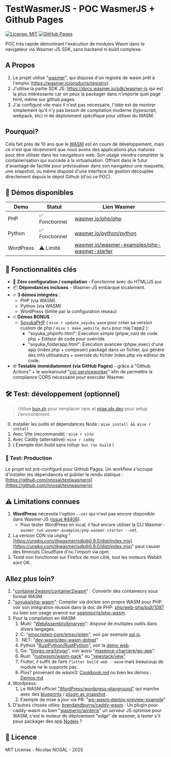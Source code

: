 # TestWasmerJS - POC WasmerJS + Github Pages

[![License: MIT](https://img.shields.io/badge/License-MIT-green.svg)](LICENSE)
[![GitHub Pages](https://img.shields.io/badge/GitHub%20Pages-Live-blue.svg)](https://nnosal.github.io/testwasmerjs/)

POC très rapide démontrant l'exécution de modules Wasm dans le navigateur via Wasmer-JS SDK, sans backend ni build complexe.

## A Propos

1. Le projet utilise "[wasmer](https://github.com/wasmerio/wasmer)", qui dispose d'un registre de wasm prêt à l'emploi (https://wasmer.io/products/registry).
2. J'utilise la partie SDK JS: https://docs.wasmer.io/sdk/wasmer-js qui est la plus intéréssante car on peux la packager dans n'importe quel page html, même sur github pages.
3. J'ai configuré vite mais il n'est pas nécessaire, l'idée est de montrer simplement qu'il n'y pas besoin de compilation moderne (typescript, webpack, etc) ni de déploiement spécifique pour utiliser du WASM. 

## Pourquoi?

Cela fait près de 10 ans que le [WASM](https://en.wikipedia.org/wiki/WebAssembly) est en cours de développement, mais ce n'est que récemment que nous avons des applications plus matures pour être utiliser dans les navigateurs web. Son usage viendra compléter la containerisation qui succède à la virtualisation. Offrant dans le futur d'avantage de facilité pour prévisualiser dans son navigateur une maquette, une snapshot, ou même disposé d'une interface de gestion découplée directement depuis le dépot Github (d'où ce POC).

## 🧩 Démos disponibles

| Demo | Statut | Lien Wasmer |
| --- | --- | --- |
| PHP | ✅ Fonctionnel | [wasmer.io/php/php](https://wasmer.io/php/php) |
| Python | ✅ Fonctionnel | [wasmer.io/python/python](https://wasmer.io/python/python) |
| WordPress | ⚠️ Limité | [wasmer.io/wasmer-examples/php-wasmer-starter](https://wasmer.io/wasmer-examples/php-wasmer-starter) |

## 🌟 Fonctionnalités clés

- 🚀 **Zéro configuration / compilation** - Fonctionne avec du HTML/JS pur.
- 📦 **Dépendances incluses** - Wasmer-JS embarqué localement.
- 🔥 **3 démos intégrées** :
  - PHP (via WASM)
  - Python (via WASM)
  - WordPress (limité par la configuration réseau)
- 🔥 **Démos BONUS** :
  - [SoyukaPHP](https://github.com/soyuka/php-wasm) ( `mise r update_soyuka_wasm` pour créer sa version custom de php / `mise r make_website_data` pour màj l'app2 ):
    - "soyuka_phpinfo.html": Execution simple (phpw_run) de code php + Editeur de code pour override.
    - "soyuka_folderapp.html": Execution avancée (phpw_exec) d'une app (index.php + composer) packagé dans un fichier, qui génère des info utilisateurs + override du fichier index.php via editeur de code.
- 🌐 **Testable immédiatement (via GitHub Pages)** - grâce à "Github Actions" + le workaround "[coi-serviceworker](https://github.com/gzuidhof/coi-serviceworker)" afin de permettre la compliance CORS nécessaire pour executer Wasmer.

## 🛠 Test: développement (optionnel)

> Utilise [bun.sh](https://bun.sh) pour remplacer npm et [mise.jdx.dev](https://mise.jdx.dev/) pour setup l'environement.

0. Installer les outils et dépendances Node : `mise install && mise r install`
1. Avec Vite (recommandé) : `mise r vite`
2. Avec Caddy (alternative): `mise r caddy`
3. ( Exemple dist-build sans rollup: `bun run build` )

### 🚀 Test: Production

Le projet est pré-configuré pour GitHub Pages. Un workflow s'occupe d'installer les dépendances et publier le rendu statique : [https://github.com/nnosal/testwasmerjs](https://github.com/nnosal/testwasmerjs)

## ⚠️ Limitations connues

1. **WordPress** nécessite l'option `--net` qui n'est pas encore disponible dans Wasmer-JS ([issue #4406](https://github.com/wasmerio/wasmer/issues/4406)). 
   - Pour tester WordPress en local, il faut encore utiliser la CLI Wasmer : `wasmer run wasmer-examples/php-wasmer-starter --net`.
2. La version CDN via unpkg "[https://unpkg.com/@wasmer/sdk@0.9.0/dist/index.mjs](https://unpkg.com/@wasmer/sdk@0.9.0/dist/index.mjs)" peut causer des timeouts Cloudflare d'où l'import via npm.
3. Testé non fonctionnel sur Firefox de mon côté, tout les moteurs Webkit sont OK.

## Allez plus loin?
1. "[container2wasm/container2wasm](https://github.com/container2wasm/container2wasm)" : Convertir des containeurs sous format WASM.
2. "[soyuka/php-wasm](https://github.com/soyuka/php-wasm)": Compiler via docker son propre WASM pour PHP, voir son intégration réussie dans la doc de PHP: [php/web-php/pull/1097](https://github.com/php/web-php/pull/1097) ou bien son usage avancé sur [seanmorris/php-wasm](https://github.com/seanmorris/php-wasm).
3. Pour la compilation en WASM: 
   1. Multi: "[WebAssembly/binaryen](https://github.com/WebAssembly/binaryen)": dispose de multiples outils dans divers langages.
   2. C: "[emscripten-core/emscripten](https://github.com/emscripten-core/emscripten)", voir par exemple [sql.js](https://github.com/sql-js/sql.js).
   3. .NET: "[dev-wasm/dev-wasm-dotnet](https://github.com/dev-wasm/dev-wasm-dotnet)"
   4. Python "[RustPython/RustPython](https://github.com/RustPython/RustPython)", voir la [demo web](https://rustpython.github.io/demo/).
   5. Go: "[tinygo-org/tinygo](https://github.com/tinygo-org/tinygo)", voir aussi "[maxence-charriere/go-app](https://github.com/maxence-charriere/go-app)".
   6. Rust: "[rustwasm/wasm-pack](https://github.com/rustwasm/wasm-pack)" ou ["yewstack/yew"](https://github.com/yewstack/yew)
   7. Flutter, il suffit de faire `flutter build web --wasm` mais beaucoup de module ne le supporte pas.
   8. Plus? provenant de wasm3: [Cookbook.md](https://github.com/wasm3/wasm3/blob/main/docs/Cookbook.md) ou bien les démos : [Demos.md](https://github.com/wasm3/wasm3/blob/main/docs/Demos.md)
4. Wordpress: 
   1. Le WASM officiel ["WordPress/wordpress-playground"](https://github.com/WordPress/wordpress-playground) qui marche avec des [blueprints](https://github.com/akirk/playground-step-library) / [plugin as snapshot](https://github.com/ProgressPlanner/blueprint-builder).
   2. Exemple de mise à jour via PR: "[wp-wasm-deploy-preview-example](https://github.com/fabiankaegy/wp-wasm-deploy-preview-example)"
5. D'autres choses utiles: [brendandburns/caddy-wasm](https://github.com/brendandburns/caddy-wasm) : Un plugin pour caddy-wasm ou bien "[wasmerio/winterjs](https://github.com/wasmerio/winterjs)" un serveur JS optimisé pour WASM, c'est le moteur de déploiement "edge" de wasmer, à tester s'il peux packager des app <u>Nodejs</u> ?

## 📜 Licence

MIT License - Nicolas NOSAL - 2025


